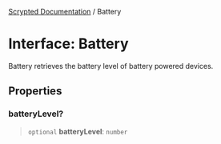 [Scrypted Documentation](../globals.md) / Battery

# Interface: Battery

Battery retrieves the battery level of battery powered devices.

## Properties

### batteryLevel?

> `optional` **batteryLevel**: `number`
